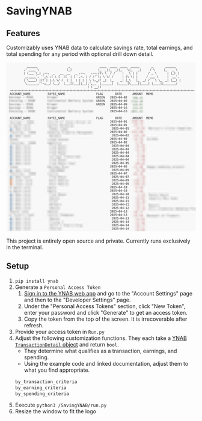 # SavingYNAB
## Features
Customizably uses YNAB data to calculate savings rate, total earnings, and total spending for any period with optional drill down detail.

![](screenshots/savings_dtl.png)

This project is entirely open source and private. Currently runs exclusively in the terminal.

## Setup
1) `pip install ynab`
2) Generate a `Personal Access Token`
   1) [Sign in to the YNAB web app](https://app.ynab.com/settings) and go to the "Account Settings" page and then to the "Developer Settings" page.
   2) Under the "Personal Access Tokens" section, click "New Token", enter your password and click "Generate" to get an access token.
   3) Copy the token from the top of the screen. It is irrecoverable after refresh.
3) Provide your access token in `Run.py`
4) Adjust the following customization functions. They each take a [YNAB `TransactionDetail` object](https://github.com/ynab/ynab-sdk-python/blob/main/docs/TransactionDetail.md) and return `bool`. 
    - They determine what qualifies as a transaction, earnings, and spending.
   - Using the example code and linked documentation, adjust them to what you find appropriate.
    ```
    by_transaction_criteria
    by_earning_criteria
    by_spending_criteria
    ```
5) Execute `python3 /SavingYNAB/run.py`
6) Resize the window to fit the logo

